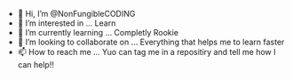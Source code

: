 - 👋 Hi, I’m @NonFungibleCODING
- 👀 I’m interested in ... Learn
- 🌱 I’m currently learning ... Completly Rookie
- 💞️ I’m looking to collaborate on ... Everything that helps me to learn faster
- 📫 How to reach me ... Yuo can tag me in a repositiry and tell me how I can help!!

<!---
NonFungibleCODING/NonFungibleCODING is a ✨ special ✨ repository because its `README.md` (this file) appears on your GitHub profile.
You can click the Preview link to take a look at your changes.
--->
